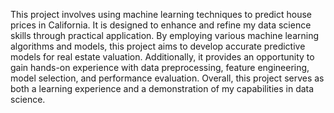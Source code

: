 This project involves using machine learning techniques to predict house prices in California. It is designed to enhance and refine my data science skills through practical application. By employing various machine learning algorithms and models, this project aims to develop accurate predictive models for real estate valuation. Additionally, it provides an opportunity to gain hands-on experience with data preprocessing, feature engineering, model selection, and performance evaluation. Overall, this project serves as both a learning experience and a demonstration of my capabilities in data science.
